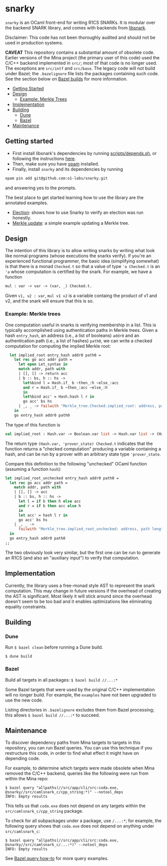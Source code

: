 # snarky

`snarky` is an OCaml front-end for writing R1CS SNARKs.
It is modular over the backend SNARK library, and comes with backends
from [libsnark](https://github.com/scipr-lab/libsnark).

Disclaimer: This code has not been thoroughly audited and should not
be used in production systems.

**CAVEAT** This repository contains a substantial amount of obsolete
code. Earlier versions of the Mina project (the primary user of this
code) used the C/C++ backend implemented in `src/`; most of that code
is no longer used. The exceptions are `src/intf` and `src/base`. The
legacy code will not build under Bazel; the `.bazelignore` file lists
the packages containing such code. See the section below on [Bazel
builds](#bazel) for more information.

* [Getting Started](#getting_started)
* [Design](#design)
  * [Example: Merkle Trees](#merkle)
* [Implementation](#implementation)
* [Building](#building)
  * [Dune](#dune)
  * [Bazel](#dune)
* [Maintenance](#maintenance)

## <a name="getting_started">Getting started</a>
- First install libsnark's dependencies by running [scripts/depends.sh](scripts/depends.sh), or following the instructions [here](https://github.com/scipr-lab/libsnark#dependencies).
- Then, make sure you have [opam](https://opam.ocaml.org/doc/Install.html) installed.
- Finally, install `snarky` and its dependencies by running
```bash
opam pin add git@github.com:o1-labs/snarky.git
```
and answering yes to the prompts.

The best place to get started learning how to use the library are the annotated examples.
- [Election](examples/election/election_main.ml): shows how to use Snarky to verify an election was run honestly.
- [Merkle update](examples/merkle_update/merkle_update.ml): a simple example updating a Merkle tree.

## <a name="design">Design</a>

The intention of this library is to allow writing snarks by writing what look
like normal programs (whose executions the snarks verify). If you're an experienced
functional programmer, the basic idea (simplifying somewhat) is that there is a monad
`Checked.t` so that a value of type `'a Checked.t` is an `'a` whose computation is
certified by the snark. For example, we have a function
```ocaml
mul : var -> var -> (var, _) Checked.t.
```
Given `v1, v2 : var`, `mul v1 v2` is a variable containg the product of v1 and v2,
and the snark will ensure that this is so.


### <a name="merkle">Example: Merkle trees</a>
One computation useful in snarks is verifying membership in a list. This is
typically accomplished using authentication paths in Merkle trees. Given a
hash `entry_hash`, an address (i.e., a list of booleans) `addr0` and an
authentication path (i.e., a list of hashes) `path0`, we can write a checked
computation for computing the implied Merkle root:

```ocaml
  let implied_root entry_hash addr0 path0 =
    let rec go acc addr path =
      let open Let_syntax in
      match addr, path with
      | [], [] -> return acc
      | b :: bs, h :: hs ->
        let%bind l = Hash.if_ b ~then_:h ~else_:acc
        and r = Hash.if_ b ~then_:acc ~else_:h
        in
        let%bind acc' = Hash.hash l r in
        go acc' bs hs
      | _, _ -> failwith "Merkle_tree.Checked.implied_root: address, path length mismatch"
    in
    go entry_hash addr0 path0
```

The type of this function is
```ocaml
val implied_root : Hash.var -> Boolean.var list -> Hash.var list -> (Hash.var, 'prover_state) Checked.t
```
The return type `(Hash.var, 'prover_state) Checked.t` indicates that the function
returns a "checked computation" producing a variable containing a hash, and can be
run by a prover with an arbitrary state type `'prover_state`. 

Compare this definition to the following "unchecked" OCaml function (assuming a function `hash`):
```ocaml
let implied_root_unchecked entry_hash addr0 path0 =
  let rec go acc addr path =
    match addr, path with
    | [], [] -> acc
    | b :: bs, h :: hs ->
      let l = if b then h else acc
      and r = if b then acc else h
      in
      let acc' = hash l r in
      go acc' bs hs
    | _, _ ->
      failwith "Merkle_tree.implied_root_unchecked: address, path length mismatch"
  in
  go entry_hash addr0 path0
;;
```
The two obviously look very similar, but the first one can be run to generate an R1CS
(and also an "auxiliary input") to verify that computation. 

## <a name="implementation">Implementation</a>

Currently, the library uses a free-monad style AST to represent the snark computation.
This may change in future versions if the overhead of creating the AST is significant.
Most likely it will stick around since the overhead doesn't seem to be too bad and it
enables optimizations like eliminating equality constraints.

## <a name="building">Building</a>

### <a name="dune">Dune</a>

Run `$ bazel clean` before running a Dune build.

`$ dune build`

### <a name="bazel">Bazel</a>

Build all targets in all packages: `$ bazel build //...:*`

Some Bazel targets that were used by the original C/C++ implementation
will no longer build. For example, the `examples` have not been
upgraded to use the new code.

Listing directories in `.bazelignore` excludes them from Bazel
processing; this allows `$ bazel build //...:*` to succeed.

## <a name="maintenance">Maintenance</a>

To discover dependency paths from Mina targets to targets in this
repository, you can run Bazel queries. You can use this technique if
you restructure this code, in order to find what effect it might have
on depending code.

For example, to determine which targets were made obsolete when Mina
removed the C/C++ backend, queries like the following were run from
within the Mina repo:

```
$ bazel query "allpaths(//src/app/cli/src:coda.exe, @snarky//src/camlsnark_c/cpp_string:*)" --notool_deps
INFO: Empty results
```

This tells us that `coda.exe` does not depend on any targets within
the `src/camlsnark_c/cpp_string` package.

To check for all subpackages under a package, use `/...:*`; for example, the following query shows that `coda.exe` does not depend on anything under `src/camlsnark_c`:

```
$ bazel query "allpaths(//src/app/cli/src:coda.exe, @snarky//src/camlsnark_c/...:*)" --notool_deps
INFO: Empty results
```

See [Bazel query
how-to](https://docs.bazel.build/versions/master/query-how-to.html)
for more query examples.
